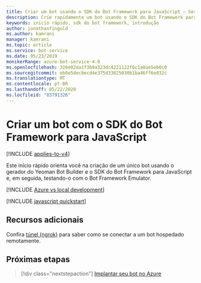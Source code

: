 ```yaml
---
title: Criar um bot usando o SDK do Bot Framework para JavaScript – Serviço de Bot
description: Crie rapidamente um bot usando o SDK do Bot Framework para JavaScript.
keywords: início rápido, sdk do bot framework, introdução
author: jonathanfingold
ms.author: kamrani
manager: kamrani
ms.topic: article
ms.service: bot-service
ms.date: 05/23/2019
monikerRange: azure-bot-service-4.0
ms.openlocfilehash: 326e02da1f3b9a323dc4221122f6c1a8ae5eb0c0
ms.sourcegitcommit: eb0e5dec0ecd4e375d33825030b1ba46ff6e032c
ms.translationtype: MT
ms.contentlocale: pt-BR
ms.lasthandoff: 05/22/2020
ms.locfileid: "83791326"
---
```

# <a name="create-a-bot-with-the-bot-framework-sdk-for-javascript"></a>Criar um bot com o SDK do Bot Framework para JavaScript

[!INCLUDE [applies-to-v4](../includes/applies-to.md)]

Este início rápido orienta você na criação de um único bot usando o gerador do Yeoman Bot Builder e o SDK do Bot Framework para JavaScript e, em seguida, testando-o com o Bot Framework Emulator.

[!INCLUDE [Azure vs local development](../includes/snippet-quickstart-paths.md)]

[!INCLUDE [javascript quickstart](../includes/quickstart-javascript.md)]

## <a name="additional-resources"></a>Recursos adicionais

Confira [túnel (ngrok)](https://github.com/Microsoft/BotFramework-Emulator/wiki/Tunneling-(ngrok)) para saber como se conectar a um bot hospedado remotamente.

## <a name="next-steps"></a>Próximas etapas

> [!div class="nextstepaction"]
> [Implantar seu bot no Azure](../bot-builder-deploy-az-cli.md)
